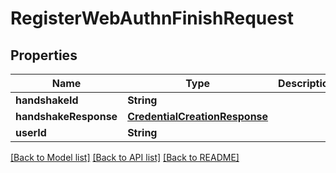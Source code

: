 # RegisterWebAuthnFinishRequest

## Properties
Name | Type | Description | Notes
------------ | ------------- | ------------- | -------------
**handshakeId** | **String** |  | 
**handshakeResponse** | [**CredentialCreationResponse**](CredentialCreationResponse.md) |  | 
**userId** | **String** |  | 

[[Back to Model list]](../README.md#documentation-for-models) [[Back to API list]](../README.md#documentation-for-api-endpoints) [[Back to README]](../README.md)


